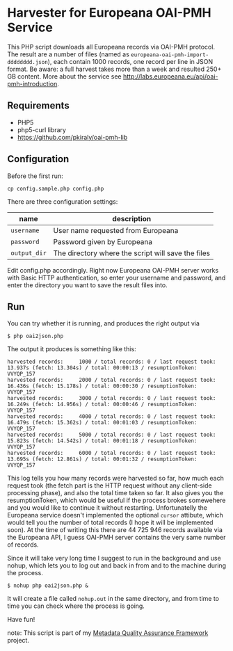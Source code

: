 # Harvester for Europeana OAI-PMH Service

This PHP script downloads all Europeana records via OAI-PMH protocol. The result are a number of files (named as `europeana-oai-pmh-import-dddddddd.json`), each contain 1000 records, one record per line in JSON format.
Be aware: a full harvest takes more than a week and resulted 250+ GB content.
More about the service see http://labs.europeana.eu/api/oai-pmh-introduction.

## Requirements

* PHP5
* php5-curl library
* https://github.com/pkiraly/oai-pmh-lib

## Configuration

Before the first run:

    cp config.sample.php config.php

There are three configuration settings:

| name     | description |
| ---      | ---         |
| `username` | User name requested from Europeana |
| `password` | Password given by Europeana |
| `output_dir` | The directory where the script will save the files |

Edit config.php accordingly. Right now Europeana OAI-PMH server works with Basic HTTP authentication, so enter your 
username and password, and enter the directory you want to save the result files into.

## Run

You can try whether it is running, and produces the right output via

    $ php oai2json.php

The output it produces is something like this:

    harvested records:     1000 / total records: 0 / last request took: 13.937s (fetch: 13.304s) / total: 00:00:13 / resumptionToken: VVYQP_157
    harvested records:     2000 / total records: 0 / last request took: 16.436s (fetch: 15.178s) / total: 00:00:30 / resumptionToken: VVYQP_157
    harvested records:     3000 / total records: 0 / last request took: 16.249s (fetch: 14.956s) / total: 00:00:46 / resumptionToken: VVYQP_157
    harvested records:     4000 / total records: 0 / last request took: 16.479s (fetch: 15.362s) / total: 00:01:03 / resumptionToken: VVYQP_157
    harvested records:     5000 / total records: 0 / last request took: 15.823s (fetch: 14.542s) / total: 00:01:18 / resumptionToken: VVYQP_157
    harvested records:     6000 / total records: 0 / last request took: 13.695s (fetch: 12.861s) / total: 00:01:32 / resumptionToken: VVYQP_157


This log tells you how many records were harvested so far, how much each request took (the fetch part is the HTTP request without any client-side processing phase), and also the total time taken so far. It also gives you the resumptionToken, which would be useful if the process brokes somewehere and you would like to continue it without restarting. Unfortunatelly the Europeana service doesn't implemented the optional `cursor` attibute, which would tell you the number of total records (I hope it will be implemented soon). At the time of writing this there are 44 725 946 records available via the Europeana API, I guess OAI-PMH server contains the very same number of records.

Since it will take very long time I suggest to run in the background and use nohup, which lets you to log out and back in from and to the machine during the process.

    $ nohup php oai2json.php &

It will create a file called `nohup.out` in the same directory, and from time to time you can check where the process is going.

Have fun!

note: This script is part of my [Metadata Quality Assurance Framework](http://pkiraly.github.io) project.
